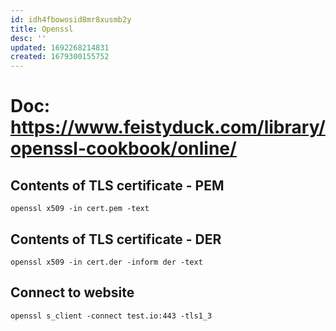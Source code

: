 ```yaml
---
id: idh4fbowosid8mr8xusmb2y
title: Openssl
desc: ''
updated: 1692268214831
created: 1679300155752
---
```


# Doc: https://www.feistyduck.com/library/openssl-cookbook/online/

## Contents of TLS certificate - PEM
`openssl x509 -in cert.pem -text`

## Contents of TLS certificate - DER
`openssl x509 -in cert.der -inform der -text`

## Connect to website
`openssl s_client -connect test.io:443 -tls1_3`

